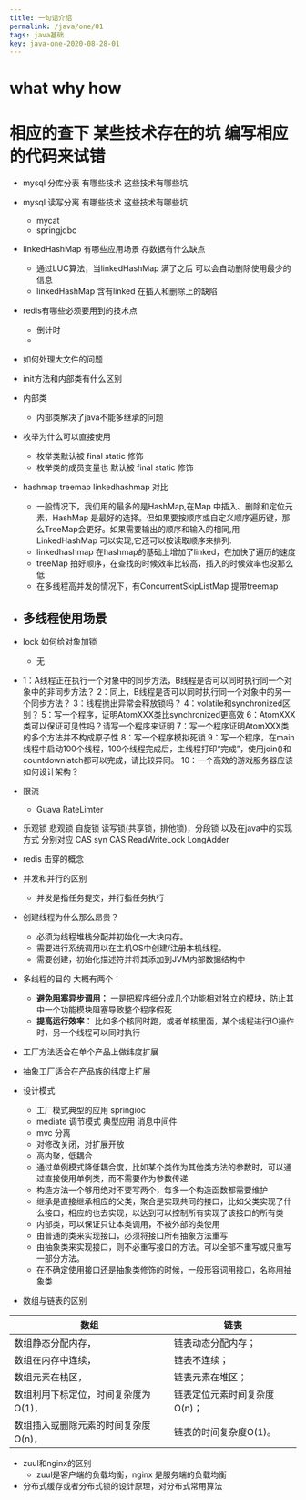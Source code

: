 ```yaml
---
title: 一句话介绍
permalink: /java/one/01
tags: java基础
key: java-one-2020-08-28-01
---
```

# what why how
# 相应的查下  某些技术存在的坑 编写相应的代码来试错
- mysql 分库分表 有哪些技术 这些技术有哪些坑
- mysql 读写分离 有哪些技术 这些技术有哪些坑
  - mycat
  - springjdbc
- linkedHashMap 有哪些应用场景 存数据有什么缺点
  - 通过LUC算法，当linkedHashMap 满了之后 可以会自动删除使用最少的信息
  - linkedHashMap 含有linked 在插入和删除上的缺陷
- redis有哪些必须要用到的技术点
  - 倒计时
  -
- 如何处理大文件的问题
- init方法和内部类有什么区别
- 内部类
  -  内部类解决了java不能多继承的问题
- 枚举为什么可以直接使用
  - 枚举类默认被 final static 修饰
  - 枚举类的成员变量也 默认被 final static 修饰
- hashmap treemap linkedhashmap 对比
  - 一般情况下，我们用的最多的是HashMap,在Map 中插入、删除和定位元素，HashMap 是最好的选择。但如果要按顺序或自定义顺序遍历键，那么TreeMap会更好。如果需要输出的顺序和输入的相同,用LinkedHashMap 可以实现,它还可以按读取顺序来排列.
  - linkedhashmap 在hashmap的基础上增加了linked，在加快了遍历的速度
  - treeMap 拍好顺序，在查找的时候效率比较高，插入的时候效率也没那么低
  - 在多线程高并发的情况下，有ConcurrentSkipListMap 提带treemap
- 多线程使用场景
  -
- lock 如何给对象加锁
  - 无
-  1：A线程正在执行一个对象中的同步方法，B线程是否可以同时执行同一个对象中的非同步方法？
   2：同上，B线程是否可以同时执行同一个对象中的另一个同步方法？
   3：线程抛出异常会释放锁吗？
   4：volatile和synchronized区别？
   5：写一个程序，证明AtomXXX类比synchronized更高效
   6：AtomXXX类可以保证可见性吗？请写一个程序来证明
   7：写一个程序证明AtomXXX类的多个方法并不构成原子性
   8：写一个程序模拟死锁
   9：写一个程序，在main线程中启动100个线程，100个线程完成后，主线程打印“完成”，使用join()和countdownlatch都可以完成，请比较异同。
   10：一个高效的游戏服务器应该如何设计架构？
- 限流
  - Guava RateLimter
- 乐观锁 悲观锁 自旋锁 读写锁(共享锁，排他锁)，分段锁 以及在java中的实现方式
  分别对应 CAS   syn   CAS    ReadWriteLock      LongAdder
- redis 击穿的概念
- 并发和并行的区别
  - 并发是指任务提交，并行指任务执行
- 创建线程为什么那么昂贵？
  - 必须为线程堆栈分配并初始化一大块内存。
  - 需要进行系统调用以在主机OS中创建/注册本机线程。
  - 需要创建，初始化描述符并将其添加到JVM内部数据结构中
- 多线程的目的 大概有两个：
  - __避免阻塞异步调用：__ 一是把程序细分成几个功能相对独立的模块，防止其中一个功能模块阻塞导致整个程序假死
  - __提高运行效率：__ 比如多个核同时跑，或者单核里面，某个线程进行IO操作时，另一个线程可以同时执行
- 工厂方法适合在单个产品上做纬度扩展
- 抽象工厂适合在产品族的纬度上扩展
- 设计模式
  - 工厂模式典型的应用 springioc
  - mediate 调节模式 典型应用 消息中间件
  - mvc 分离
  - 对修改关闭，对扩展开放
  - 高内聚，低耦合
  - 通过单例模式降低耦合度，比如某个类作为其他类方法的参数时，可以通过直接使用单例类，而不需要作为参数传递
  - 构造方法一个够用绝对不要写两个，每多一个构造函数都需要维护
  - 继承是直接继承相应的父类，聚合是实现共同的接口，比如父类实现了什么接口，相应的也去实现，以达到可以控制所有实现了该接口的所有类
  - 内部类，可以保证只让本类调用，不被外部的类使用
  - 由普通的类来实现接口，必须将接口所有抽象方法重写
  - 由抽象类来实现接口，则不必重写接口的方法。可以全部不重写或只重写一部分方法。
  - 在不确定使用接口还是抽象类修饰的时候，一般形容词用接口，名称用抽象类



- 数组与链表的区别

| 数组                                 | 链表                         |
| ------------------------------------ | ---------------------------- |
| 数组静态分配内存，                   | 链表动态分配内存；           |
| 数组在内存中连续，                   | 链表不连续；                 |
| 数组元素在栈区，                     | 链表元素在堆区；             |
| 数组利用下标定位，时间复杂度为O(1)， | 链表定位元素时间复杂度O(n)； |
| 数组插入或删除元素的时间复杂度O(n)， | 链表的时间复杂度O(1)。       |



- zuul和nginx的区别
  - zuul是客户端的负载均衡，nginx 是服务端的负载均衡
- 分布式缓存或者分布式锁的设计原理，对分布式常用算法